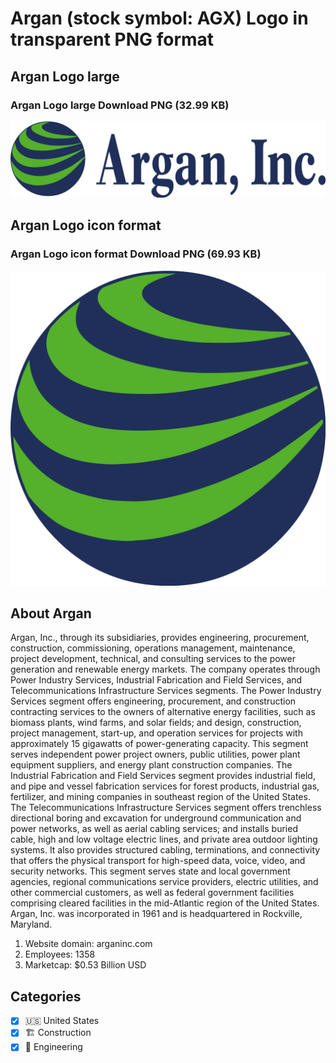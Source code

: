 # Argan (stock symbol: AGX) Logo in transparent PNG format

## Argan Logo large

### Argan Logo large Download PNG (32.99 KB)

![Argan Logo large Download PNG (32.99 KB)](/img/orig/AGX_BIG-5e7651e4.png)

## Argan Logo icon format

### Argan Logo icon format Download PNG (69.93 KB)

![Argan Logo icon format Download PNG (69.93 KB)](/img/orig/AGX-4f9acab3.png)

## About Argan

Argan, Inc., through its subsidiaries, provides engineering, procurement, construction, commissioning, operations management, maintenance, project development, technical, and consulting services to the power generation and renewable energy markets. The company operates through Power Industry Services, Industrial Fabrication and Field Services, and Telecommunications Infrastructure Services segments. The Power Industry Services segment offers engineering, procurement, and construction contracting services to the owners of alternative energy facilities, such as biomass plants, wind farms, and solar fields; and design, construction, project management, start-up, and operation services for projects with approximately 15 gigawatts of power-generating capacity. This segment serves independent power project owners, public utilities, power plant equipment suppliers, and energy plant construction companies. The Industrial Fabrication and Field Services segment provides industrial field, and pipe and vessel fabrication services for forest products, industrial gas, fertilizer, and mining companies in southeast region of the United States. The Telecommunications Infrastructure Services segment offers trenchless directional boring and excavation for underground communication and power networks, as well as aerial cabling services; and installs buried cable, high and low voltage electric lines, and private area outdoor lighting systems. It also provides structured cabling, terminations, and connectivity that offers the physical transport for high-speed data, voice, video, and security networks. This segment serves state and local government agencies, regional communications service providers, electric utilities, and other commercial customers, as well as federal government facilities comprising cleared facilities in the mid-Atlantic region of the United States. Argan, Inc. was incorporated in 1961 and is headquartered in Rockville, Maryland.

1. Website domain: arganinc.com
2. Employees: 1358
3. Marketcap: $0.53 Billion USD


## Categories
- [x] 🇺🇸 United States
- [x] 🏗 Construction
- [x] 👷 Engineering
